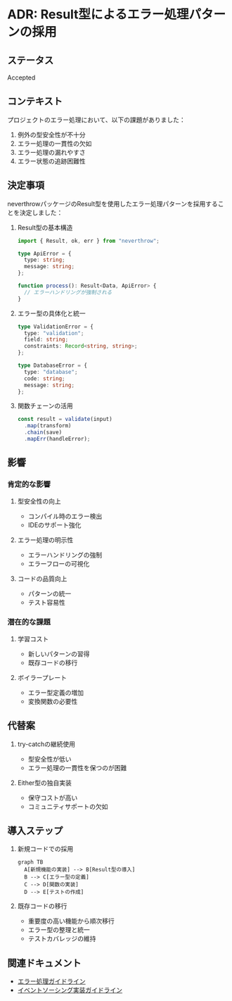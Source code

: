 # ADR: Result型によるエラー処理パターンの採用

## ステータス

Accepted

## コンテキスト

プロジェクトのエラー処理において、以下の課題がありました：

1. 例外の型安全性が不十分
2. エラー処理の一貫性の欠如
3. エラー処理の漏れやすさ
4. エラー状態の追跡困難性

## 決定事項

neverthrowパッケージのResult型を使用したエラー処理パターンを採用することを決定しました：

1. Result型の基本構造
   ```typescript
   import { Result, ok, err } from "neverthrow";
   
   type ApiError = {
     type: string;
     message: string;
   };

   function process(): Result<Data, ApiError> {
     // エラーハンドリングが強制される
   }
   ```

2. エラー型の具体化と統一
   ```typescript
   type ValidationError = {
     type: "validation";
     field: string;
     constraints: Record<string, string>;
   };

   type DatabaseError = {
     type: "database";
     code: string;
     message: string;
   };
   ```

3. 関数チェーンの活用
   ```typescript
   const result = validate(input)
     .map(transform)
     .chain(save)
     .mapErr(handleError);
   ```

## 影響

### 肯定的な影響

1. 型安全性の向上
   - コンパイル時のエラー検出
   - IDEのサポート強化

2. エラー処理の明示性
   - エラーハンドリングの強制
   - エラーフローの可視化

3. コードの品質向上
   - パターンの統一
   - テスト容易性

### 潜在的な課題

1. 学習コスト
   - 新しいパターンの習得
   - 既存コードの移行

2. ボイラープレート
   - エラー型定義の増加
   - 変換関数の必要性

## 代替案

1. try-catchの継続使用
   - 型安全性が低い
   - エラー処理の一貫性を保つのが困難

2. Either型の独自実装
   - 保守コストが高い
   - コミュニティサポートの欠如

## 導入ステップ

1. 新規コードでの採用
   ```mermaid
   graph TB
     A[新規機能の実装] --> B[Result型の導入]
     B --> C[エラー型の定義]
     C --> D[関数の実装]
     D --> E[テストの作成]
   ```

2. 既存コードの移行
   - 重要度の高い機能から順次移行
   - エラー型の整理と統一
   - テストカバレッジの維持

## 関連ドキュメント

- [エラー処理ガイドライン](../../guidelines/implementation/error-handling.md)
- [イベントソーシング実装ガイドライン](../../guidelines/implementation/event-sourcing.md)